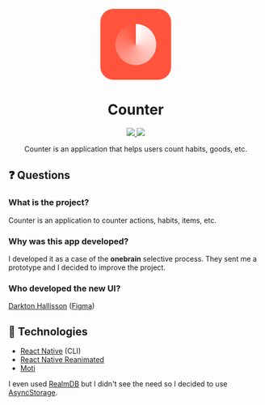 <p
  align="center"
>
  <img
    src="./.github/logo.png"
    width="140"
  />
</p>

<h1 align="center">Counter</h1>

<p
  align="center"
>
  <a href="https://github.com/lucasaugustscode/counter/blob/main/LICENSE">
    <img src="https://img.shields.io/badge/license-MIT-FF533C" />
  </a>
  <img src="https://img.shields.io/badge/version-1.0.0-FF533C" />
</p>

<p
  align="center"
>
  Counter is an application that helps users count habits, goods, etc.
</p>

## ❓ Questions

### What is the project?
Counter is an application to counter actions, habits, items, etc.

### Why was this app developed?
I developed it as a case of the **onebrain** selective process. They sent me a prototype and I decided to improve the project.

### Who developed the new UI?
[Darkton Hallisson](https://www.linkedin.com/in/darkton)
([Figma](https://www.figma.com/file/4zEwCmw0J2qPTyvbdMamHB/Counter-Project?node-id=0%3A1))


## 🚀 Technologies
- [React Native](https://reactnative.dev/) (CLI)
- [React Native Reanimated](https://docs.swmansion.com/react-native-reanimated/)
- [Moti](https://moti.fyi/animations)

I even used [RealmDB](https://realm.io/) but I didn't see the need so I decided to use [AsyncStorage](https://reactnative.dev/docs/asyncstorage).
